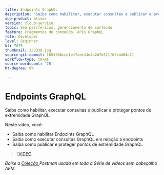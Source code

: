 ```yaml
---
title: Endpoints GraphQL
description: 'Saiba como habilitar, executar consultas e publicar e proteger pontos de extremidade GraphQL. '
sub-product: ativos
version: cloud-service
topic: Sem periféricos, gerenciamento de conteúdo
feature: Fragmentos de conteúdo, APIs GraphQL
role: Developer
level: Beginner
kt: 7875
thumbnail: 333339.jpg
source-git-commit: 1853960cce1e17ade43e4b2d7b521f63c4d04d71
workflow-type: tm+mt
source-wordcount: '76'
ht-degree: 0%

---
```



# Endpoints GraphQL

Saiba como habilitar, executar consultas e publicar e proteger pontos de extremidade GraphQL.

Neste vídeo, você:

+ Saiba como habilitar Endpoints GraphQL
+ Saiba como executar consultas GraphQL em relação a endpoints
+ Saiba como publicar e proteger pontos de extremidade GraphQL

>[!VIDEO](https://video.tv.adobe.com/v/333339/?quality=12&learn=on)

_Baixe a  [Coleção ](./assets/aem-headless-video-series.postman_collection.json) Postman usada em toda a Série de vídeos sem cabeçalho AEM._
